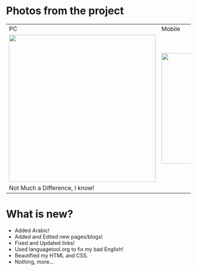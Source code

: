 # Photos from the project
<table>
  <tr>
    <td>PC</td>
    <td>Mobile</td>
  </tr>
  <tr>
    <td colspan="1"><img src="https://i.imgur.com/RhATFDv.png" width="400"/></td>
    <td colspan="2"><img src="https://i.imgur.com/uy6Peyi.png" width="300"/></td>
  </tr>
  <tr>
    <td colspan="2">Not Much a Difference, I know!</td>
  </tr>
</table>

# What is new?
* Added Arabic!
* Added and Edited new pages/blogs!
* Fixed and Updated links!
* Used languagetool.org to fix my bad English!
* Beautified my HTML and CSS.
* Nothing, more...
